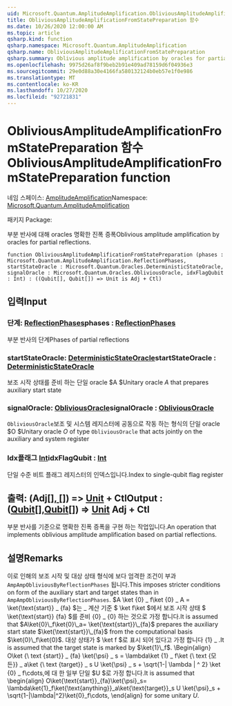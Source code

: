 ```yaml
---
uid: Microsoft.Quantum.AmplitudeAmplification.ObliviousAmplitudeAmplificationFromStatePreparation
title: ObliviousAmplitudeAmplificationFromStatePreparation 함수
ms.date: 10/26/2020 12:00:00 AM
ms.topic: article
qsharp.kind: function
qsharp.namespace: Microsoft.Quantum.AmplitudeAmplification
qsharp.name: ObliviousAmplitudeAmplificationFromStatePreparation
qsharp.summary: Oblivious amplitude amplification by oracles for partial reflections.
ms.openlocfilehash: 9975d26af8f9beb2b91e409ad78159d6f04936e3
ms.sourcegitcommit: 29e0d88a30e4166fa580132124b0eb57e1f0e986
ms.translationtype: MT
ms.contentlocale: ko-KR
ms.lasthandoff: 10/27/2020
ms.locfileid: "92721831"
---
```

# <a name="obliviousamplitudeamplificationfromstatepreparation-function"></a><span data-ttu-id="ffcf2-102">ObliviousAmplitudeAmplificationFromStatePreparation 함수</span><span class="sxs-lookup"><span data-stu-id="ffcf2-102">ObliviousAmplitudeAmplificationFromStatePreparation function</span></span>

<span data-ttu-id="ffcf2-103">네임 스페이스: [AmplitudeAmplification](xref:Microsoft.Quantum.AmplitudeAmplification)</span><span class="sxs-lookup"><span data-stu-id="ffcf2-103">Namespace: [Microsoft.Quantum.AmplitudeAmplification](xref:Microsoft.Quantum.AmplitudeAmplification)</span></span>

<span data-ttu-id="ffcf2-104">패키지 [](https://nuget.org/packages/)</span><span class="sxs-lookup"><span data-stu-id="ffcf2-104">Package: [](https://nuget.org/packages/)</span></span>


<span data-ttu-id="ffcf2-105">부분 반사에 대해 oracles 명확한 진폭 증폭</span><span class="sxs-lookup"><span data-stu-id="ffcf2-105">Oblivious amplitude amplification by oracles for partial reflections.</span></span>

```qsharp
function ObliviousAmplitudeAmplificationFromStatePreparation (phases : Microsoft.Quantum.AmplitudeAmplification.ReflectionPhases, startStateOracle : Microsoft.Quantum.Oracles.DeterministicStateOracle, signalOracle : Microsoft.Quantum.Oracles.ObliviousOracle, idxFlagQubit : Int) : ((Qubit[], Qubit[]) => Unit is Adj + Ctl)
```


## <a name="input"></a><span data-ttu-id="ffcf2-106">입력</span><span class="sxs-lookup"><span data-stu-id="ffcf2-106">Input</span></span>

### <a name="phases--reflectionphases"></a><span data-ttu-id="ffcf2-107">단계: [ReflectionPhases](xref:Microsoft.Quantum.AmplitudeAmplification.ReflectionPhases)</span><span class="sxs-lookup"><span data-stu-id="ffcf2-107">phases : [ReflectionPhases](xref:Microsoft.Quantum.AmplitudeAmplification.ReflectionPhases)</span></span>

<span data-ttu-id="ffcf2-108">부분 반사의 단계</span><span class="sxs-lookup"><span data-stu-id="ffcf2-108">Phases of partial reflections</span></span>


### <a name="startstateoracle--deterministicstateoracle"></a><span data-ttu-id="ffcf2-109">startStateOracle: [DeterministicStateOracle](xref:Microsoft.Quantum.Oracles.DeterministicStateOracle)</span><span class="sxs-lookup"><span data-stu-id="ffcf2-109">startStateOracle : [DeterministicStateOracle](xref:Microsoft.Quantum.Oracles.DeterministicStateOracle)</span></span>

<span data-ttu-id="ffcf2-110">보조 시작 상태를 준비 하는 단일 oracle $A $</span><span class="sxs-lookup"><span data-stu-id="ffcf2-110">Unitary oracle $A$ that prepares auxiliary start state</span></span>


### <a name="signaloracle--obliviousoracle"></a><span data-ttu-id="ffcf2-111">signalOracle: [ObliviousOracle](xref:Microsoft.Quantum.Oracles.ObliviousOracle)</span><span class="sxs-lookup"><span data-stu-id="ffcf2-111">signalOracle : [ObliviousOracle](xref:Microsoft.Quantum.Oracles.ObliviousOracle)</span></span>

<span data-ttu-id="ffcf2-112">`ObliviousOracle`보조 및 시스템 레지스터에 공동으로 작동 하는 형식의 단일 oracle $O $</span><span class="sxs-lookup"><span data-stu-id="ffcf2-112">Unitary oracle $O$ of type `ObliviousOracle` that acts jointly on the auxiliary and system register</span></span>


### <a name="idxflagqubit--int"></a><span data-ttu-id="ffcf2-113">Idx플래그 [Int](xref:microsoft.quantum.lang-ref.int)</span><span class="sxs-lookup"><span data-stu-id="ffcf2-113">idxFlagQubit : [Int](xref:microsoft.quantum.lang-ref.int)</span></span>

<span data-ttu-id="ffcf2-114">단일 수준 비트 플래그 레지스터의 인덱스입니다.</span><span class="sxs-lookup"><span data-stu-id="ffcf2-114">Index to single-qubit flag register</span></span>



## <a name="output--qubitqubit--unit-adj--ctl"></a><span data-ttu-id="ffcf2-115">출력: (Adj[[]](xref:microsoft.quantum.lang-ref.qubit)[, []](xref:microsoft.quantum.lang-ref.qubit)) => [Unit](xref:microsoft.quantum.lang-ref.unit) + Ctl</span><span class="sxs-lookup"><span data-stu-id="ffcf2-115">Output : ([Qubit](xref:microsoft.quantum.lang-ref.qubit)[],[Qubit](xref:microsoft.quantum.lang-ref.qubit)[]) => [Unit](xref:microsoft.quantum.lang-ref.unit) Adj + Ctl</span></span>

<span data-ttu-id="ffcf2-116">부분 반사를 기준으로 명확한 진폭 증폭을 구현 하는 작업입니다.</span><span class="sxs-lookup"><span data-stu-id="ffcf2-116">An operation that implements oblivious amplitude amplification based on partial reflections.</span></span>

## <a name="remarks"></a><span data-ttu-id="ffcf2-117">설명</span><span class="sxs-lookup"><span data-stu-id="ffcf2-117">Remarks</span></span>

<span data-ttu-id="ffcf2-118">이로 인해의 보조 시작 및 대상 상태 형식에 보다 엄격한 조건이 부과 `AmpAmpObliviousByReflectionPhases` 됩니다.</span><span class="sxs-lookup"><span data-stu-id="ffcf2-118">This imposes stricter conditions on form of the auxiliary start and target states than in `AmpAmpObliviousByReflectionPhases`.</span></span>
<span data-ttu-id="ffcf2-119">$A \ket {0} \_ f\ket {0} \_ A = \ket{\text{start}} \_ {fa} $는 \_ 계산 기준 $ \ket f\ket $에서 보조 시작 상태 $ \ket{\text{start}} {fa} $를 준비 {0} \_ {0} 하는 것으로 가정 합니다.</span><span class="sxs-lookup"><span data-stu-id="ffcf2-119">It is assumed that $A\ket{0}\_f\ket{0}\_a= \ket{\text{start}}\_{fa}$ prepares the auxiliary start state $\ket{\text{start}}\_{fa}$ from the computational basis $\ket{0}\_f\ket{0}$.</span></span>
<span data-ttu-id="ffcf2-120">대상 상태가 $ \ket f $로 표시 되어 있다고 가정 합니다 {1} \_ .</span><span class="sxs-lookup"><span data-stu-id="ffcf2-120">It is assumed that the target state is marked by $\ket{1}\_f$.</span></span>
<span data-ttu-id="ffcf2-121">\Begin{align} O\ket {\ text {start}} \_ {fa} \ket{\psi} \_ s = \lambda\ket {1} \_ f\ket {\ text {모든}} \_ a\ket {\ text {target}} \_ s U \ket{\psi} \_ s + \sqrt{1-| \lambda | ^ 2} \ket {0} \_ f\cdots,에 대 한 일부 단일 $U $로 가정 합니다.</span><span class="sxs-lookup"><span data-stu-id="ffcf2-121">It is assumed that \begin{align} O\ket{\text{start}}\_{fa}\ket{\psi}\_s= \lambda\ket{1}\_f\ket{\text{anything}}\_a\ket{\text{target}}\_s U \ket{\psi}\_s + \sqrt{1-|\lambda|^2}\ket{0}\_f\cdots, \end{align} for some unitary $U$.</span></span>